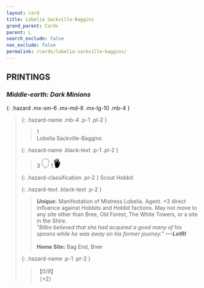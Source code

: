 ```yaml
---
layout: card
title: Lobelia Sackville-Baggins
grand_parent: Cards
parent: L
search_exclude: false
nav_exclude: false
permalink: /cards/lobelia-sackville-baggins/
---
```


## PRINTINGS


### _Middle-earth: Dark Minions_

{: .hazard .mx-sm-6 .mx-md-8 .mx-lg-10 .mb-4 }
> {: .hazard-name .mb-4 .p-1 .pl-2 }
> > <div class="hazard-mp">1</div>
> > <div class="card-name">Lobelia Sackville-Baggins</div>
>
> {: .hazard-name .black-text .p-1 .pl-2 }
> > 3 ![](/assets/images/mind.svg) 1![](/assets/images/di.svg)
>
> {: .hazard-classification .pr-2 }
> Scout Hobbit
>
> {: .hazard-text .black-text .p-2 }
> > _**Unique.**_ Manifestation of Mistress Lobelia. Agent. +3 direct influence against Hobbits and Hobbit factions. May not move to any site other than Bree, Old Forest, The White Towers, or a site in the Shire. <br>_"Bilbo believed that she had acquired a good many of his spoons while he was away on his former journey."_ ***---&#65279;LotRI***  <br><br>**Home Site:** Bag End, Bree 
>
> {: .hazard-name .p-1 .pr-2 }
> > <div class="card-shield">【0/9】</div>
> > <div class="card-corruption-white">〔+2〕</div>
